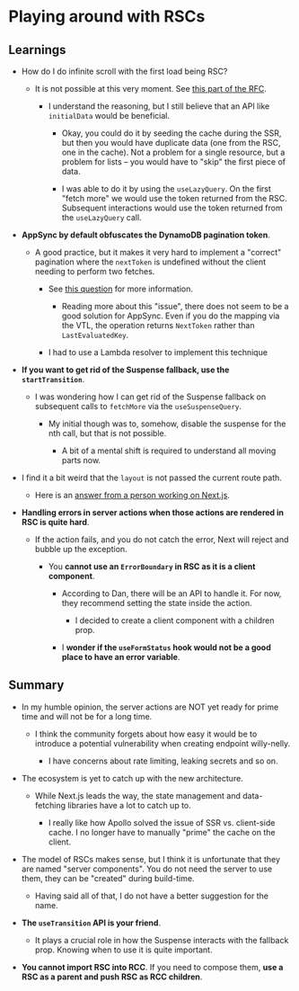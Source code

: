 # Playing around with RSCs

## Learnings

- How do I do infinite scroll with the first load being RSC?

  - It is not possible at this very moment. See [this part of the RFC](https://github.com/apollographql/apollo-client-nextjs/blob/pr/RFC-2/RFC.md#getting-data-from-rsc-into-the-ssr-pass).

    - I understand the reasoning, but I still believe that an API like `initialData` would be beneficial.

      - Okay, you could do it by seeding the cache during the SSR, but then you would have duplicate data (one from the RSC, one in the cache).
        Not a problem for a single resource, but a problem for lists – you would have to "skip" the first piece of data.

      - I was able to do it by using the `useLazyQuery`. On the first "fetch more" we would use the token returned from the RSC. Subsequent interactions would use the token returned from the `useLazyQuery` call.

- **AppSync by default obfuscates the DynamoDB pagination token**.

  - A good practice, but it makes it very hard to implement a "correct" pagination where the `nextToken` is undefined without the client needing to perform two fetches.

    - See [this question](https://stackoverflow.com/questions/51693126/why-does-dynamodb-seem-to-inconsistently-return-lastevaluatedkey-when-no-records/71320377#71320377) for more information.

      - Reading more about this "issue", there does not seem to be a good solution for AppSync. Even if you do the mapping via the VTL, the operation returns `NextToken` rather than `LastEvaluatedKey`.

    - I had to use a Lambda resolver to implement this technique

- **If you want to get rid of the Suspense fallback, use the `startTransition`**.

  - I was wondering how I can get rid of the Suspense fallback on subsequent calls to `fetchMore` via the `useSuspenseQuery`.

    - My initial though was to, somehow, disable the suspense for the nth call, but that is not possible.

      - A bit of a mental shift is required to understand all moving parts now.

- I find it a bit weird that the `layout` is not passed the current route path.

  - Here is an [answer from a person working on Next.js](https://github.com/vercel/next.js/issues/43704#issuecomment-1566347726).

- **Handling errors in server actions when those actions are rendered in RSC is quite hard**.

  - If the action fails, and you do not catch the error, Next will reject and bubble up the exception.

    - You **cannot use an `ErrorBoundary` in RSC as it is a client component**.

      - According to Dan, there will be an API to handle it. For now, they recommend setting the state inside the action.

        - I decided to create a client component with a children prop.

      - I **wonder if the `useFormStatus` hook would not be a good place to have an error variable**.

## Summary

- In my humble opinion, the server actions are NOT yet ready for prime time and will not be for a long time.

  - I think the community forgets about how easy it would be to introduce a potential vulnerability when creating endpoint willy-nelly.

    - I have concerns about rate limiting, leaking secrets and so on.

- The ecosystem is yet to catch up with the new architecture.

  - While Next.js leads the way, the state management and data-fetching libraries have a lot to catch up to.

    - I really like how Apollo solved the issue of SSR vs. client-side cache. I no longer have to manually "prime" the cache on the client.

- The model of RSCs makes sense, but I think it is unfortunate that they are named "server components". You do not need the server to use them, they can be "created" during build-time.

  - Having said all of that, I do not have a better suggestion for the name.

- **The `useTransition` API is your friend**.

  - It plays a crucial role in how the Suspense interacts with the fallback prop. Knowing when to use it is quite important.

- **You cannot import RSC into RCC**. If you need to compose them, **use a RSC as a parent and push RSC as RCC children**.
